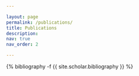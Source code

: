 ```yaml
---

layout: page
permalink: /publications/
title: Publications
description: 
nav: true
nav_order: 2

---
```


<!-- _pages/publications.md -->

<div class="publications">

{% bibliography -f {{ site.scholar.bibliography }} %}

</div>

